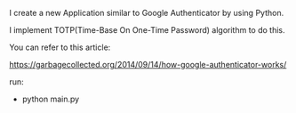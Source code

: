 I create a new Application similar to Google Authenticator by using Python.

I implement TOTP(Time-Base On One-Time Password) algorithm to do this. 

You can refer to this article:

https://garbagecollected.org/2014/09/14/how-google-authenticator-works/

run:
- python main.py
